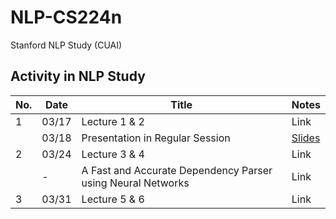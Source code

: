 # NLP-CS224n
Stanford NLP Study (CUAI)

## Activity in NLP Study

| No.        | Date                          | Title                        | Notes                                |
|----------------|--------------------------------------|--------------------------------|--------------------------------------|
| 1    | 03/17          | Lecture 1 & 2                    | Link           |
|      | 03/18          | Presentation in Regular Session  | [Slides](https://github.com/hak3601/NLP-CS224n/blob/2f994948fd3238100e6563e37990880841cc964d/pdf/ppt-slides.pdf)
| 2    | 03/24          | Lecture 3 & 4                    | Link           |
|      | -              | A Fast and Accurate Dependency Parser using Neural Networks                          | Link           |
| 3    | 03/31          | Lecture 5 & 6                    | Link           |
